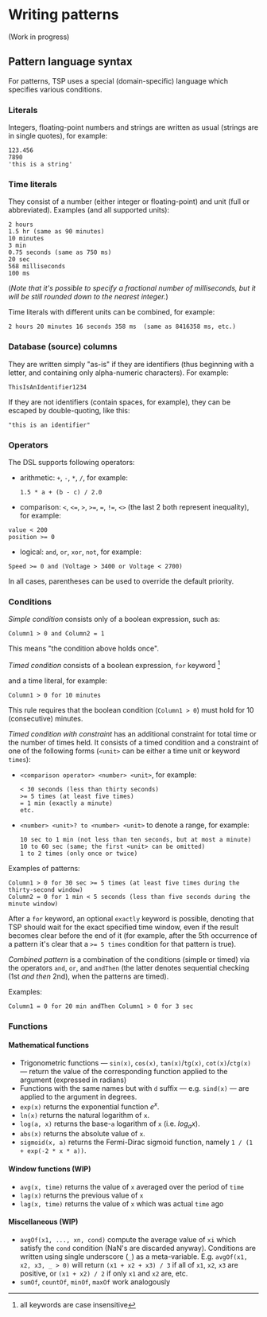 # Writing patterns

(Work in progress)

## Pattern language syntax

For patterns, TSP uses a special (domain-specific) language which
specifies various conditions.

### Literals

Integers, floating-point numbers and strings are written as usual
(strings are in single quotes), for example:
```
123.456
7890
'this is a string'
```

### Time literals
They consist of a number (either integer or floating-point) and unit
(full or abbreviated). Examples (and all supported units):
```
2 hours
1.5 hr (same as 90 minutes)
10 minutes
3 min
0.75 seconds (same as 750 ms)
20 sec
568 milliseconds
100 ms
```

(_Note that it's possible to specify a fractional number of milliseconds,
 but it will be still rounded down to the nearest integer._)

Time literals with different units can be combined, for example:
```
2 hours 20 minutes 16 seconds 358 ms  (same as 8416358 ms, etc.)
```

### Database (source) columns

They are written simply "as-is" if they are identifiers (thus beginning
with a letter, and containing only alpha-numeric characters).
For example:
```
ThisIsAnIdentifier1234
```
If they are not identifiers (contain spaces, for example), they can
be escaped by double-quoting, like this:
```
"this is an identifier"
```

### Operators

The DSL supports following operators:
- arithmetic: `+`, `-`, `*`, `/`, for example:
    ````
    1.5 * a + (b - c) / 2.0
    ````
- comparison: `<`, `<=`, `>`, `>=`, `=`, `!=`, `<>` (the last 2 both
represent inequality), for example:
```
value < 200
position >= 0
```
- logical: `and`, `or`, `xor`, `not`, for example:
```
Speed >= 0 and (Voltage > 3400 or Voltage < 2700)
```

In all cases, parentheses can be used to override the default priority.

### Conditions

_Simple condition_ consists only of a boolean expression, such as:
```
Column1 > 0 and Column2 = 1
```
This means "the condition above holds once".

_Timed condition_ consists of a boolean expression, `for` keyword [^1]

and a time literal, for example:
```
Column1 > 0 for 10 minutes
```
This rule requires that the boolean condition (`Column1 > 0`) must
hold for 10 (consecutive) minutes.

_Timed condition with constraint_ has an additional constraint for
total time or the number of times held. It consists of a timed
condition and a constraint of one of the following forms (`<unit>`
can be either a time unit or keyword `times`):
- `<comparison operator> <number> <unit>`, for example:
    ```
    < 30 seconds (less than thirty seconds)
    >= 5 times (at least five times)
    = 1 min (exactly a minute)
    etc.
    ```
- `<number> <unit>? to <number> <unit>` to denote a range, for example:
    ```
    10 sec to 1 min (not less than ten seconds, but at most a minute)
    10 to 60 sec (same; the first <unit> can be omitted)
    1 to 2 times (only once or twice)
    ```

Examples of patterns:
```
Column1 > 0 for 30 sec >= 5 times (at least five times during the thirty-second window)
Column2 = 0 for 1 min < 5 seconds (less than five seconds during the minute window)
```

After a `for` keyword, an optional `exactly` keyword is possible,
denoting that TSP should wait for the exact specified time window, even
if the result becomes clear before the end of it (for example,
after the 5th occurrence of a pattern it's clear that a `>= 5 times`
condition for that pattern is true).

_Combined pattern_ is a combination of the conditions (simple or timed)
via the operators `and`, `or`, and `andThen` (the latter denotes
sequential checking (1st _and then_ 2nd), when the patterns are timed).

Examples:
```
Column1 = 0 for 20 min andThen Column1 > 0 for 3 sec
```



### Functions
#### Mathematical functions
- Trigonometric functions &#8212; `sin(x)`, `cos(x)`, `tan(x)`/`tg(x)`,
 `cot(x)`/`ctg(x)` &#8212; return the value of the corresponding function
 applied to the argument (expressed in radians)
- Functions with the same names but with `d` suffix &#8212; e.g.
 `sind(x)` &#8212; are applied to the argument in degrees.
- `exp(x)` returns the exponential function _e<sup>x</sup>_.
- `ln(x)` returns the natural logarithm of `x`.
- `log(a, x)` returns the base-`a` logarithm of `x`
(i.e. _log<sub>a</sub>x_).
- `abs(x)` returns the absolute value of `x`.
- `sigmoid(x, a)` returns the Fermi-Dirac sigmoid function, namely
`1 / (1 + exp(-2 * x * a))`.
#### Window functions (WIP)
- `avg(x, time)` returns the value of `x` averaged over the period of
`time`
- `lag(x)` returns the previous value of `x`
- `lag(x, time)` returns the value of `x` which was actual `time` ago
#### Miscellaneous (WIP)
- `avgOf(x1, ..., xn, cond)` compute the average value of `xi` which
satisfy the `cond` condition (NaN's are discarded anyway).
Conditions are written using single underscore (`_`) as a meta-variable.
E.g. `avgOf(x1, x2, x3, _ > 0)` will return `(x1 + x2 + x3) / 3` if
all of `x1`, `x2`, `x3` are positive, or `(x1 + x2) / 2` if only
`x1` and `x2` are, etc.
- `sumOf`, `countOf`, `minOf`, `maxOf` work analogously


[^1]: all keywords are case insensitive